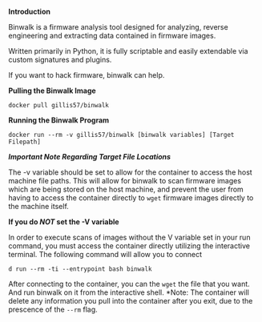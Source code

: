 **Introduction**

Binwalk is a firmware analysis tool designed for analyzing, reverse engineering and extracting data contained in firmware images.

Written primarily in Python, it is fully scriptable and easily extendable via custom signatures and plugins.

If you want to hack firmware, binwalk can help.

**Pulling the  Binwalk Image**

    docker pull gillis57/binwalk

**Running the Binwalk Program**

    docker run --rm -v gillis57/binwalk [binwalk variables] [Target Filepath]
    


***Important Note Regarding Target File Locations***

The -v variable should be set to allow for the container to access the host machine file paths. This will allow for binwalk to scan firmware images which are being stored on the host machine, and prevent the user from having to access the container directly to `wget` firmware images directly to the machine itself. 

**If you do *NOT* set the -V variable**

In order to execute scans of images without the V variable set in your run command, you must access the container directly utilizing the interactive terminal. The following command will allow you to connect

    d run --rm -ti --entrypoint bash binwalk 
    
After connecting to the container, you can the `wget` the  file that you want. And run binwalk on it from the interactive shell.
*Note: The container will delete any information you pull into the container after you exit, due to the prescence of the `--rm` flag. 
